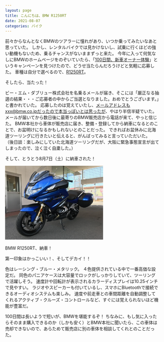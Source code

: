 ```yaml
---
layout: page
title: こんにちは、BMW R1250RT
date: 2021-08-07
categories: バイク
---
```

前々からなんとなくBMWのツアラーに憧れがあり、いつか乗ってみたいなあと思っていた。
しかし、レンタルバイクでは見かけないし、試乗に行くほどの強い動機もないため、乗るチャンスがないままずっと来た。
今年に入って何気なしにBMWのホームページをのぞいていたら、「[100日間、新車オーナー体験](https://www.bmw-motorrad.jp/ja/campaign/d100owner2021.html)」というキャンペーンを見つけたので、どうせ当たらんだろうけどと気軽に応募した。
車種は自分で選べるので、[R1250RT](https://www.bmw-motorrad.jp/ja/models/tour/r1250rt-2021.html)。

そしたら、当たった！

ビー・エム・ダブリュー株式会社を名乗るメールが届き、そこには「厳正なる抽選の結果・・・ご応募者の中からご当選となりました。おめでとうございます。」と書かれていた。
応募したのは覚えていたし、メールアドレスもxxx@bmw.co.jpだったので本当っぽいとは思ったが、やはり半信半疑でいた。
メールが届いてから数日後に最寄りのBMW販売店から電話が来て、やっと信じた。
BMW本社から車体が販売店に届き、整備・登録してから納車になるとのことで、お盆明けになるかもしれないとのことだった。
できればお盆休みに北海道ツーリングに行きたいと伝えると、がんばってみると言っていただいた。
（後日談：楽しみにしていた北海道ツーリングだが、大阪に緊急事態宣言が出てしまったので、泣く泣く自粛した。）

そして、とうとう8月7日（土）に納車された！

<div class="post-img">
<a href="/assets/images/motorcycle-hellobmw/IMG_0611.jpeg">
<img src="/assets/images/motorcycle-hellobmw/IMG_0611.jpeg" width="320px">
</a>
<p>BMW R1250RT、納車！</p>
</div>

第一印象はかっこいい！、そしてデカイ！！

色はレーシング・ブルー・メタリック。
４色提供されている中で一番高価な設定だ。
同色のパニアケースは大容量でロックがしっかりしていて、ツーリングで活躍しそう。
速度計や回転計が表示されるカラーディスプレイは10.25インチで見やすい。
ラジオやスピーカーも付いているし、スマホにBluetoothで接続できるオーディオシステムも楽しみ。
速度や前走車との車間距離を自動調整してくれるアクティブ・クルーズ・コントロールなど、すぐには覚えられないほど機能が豊富だ。

100日間は長いようで短いが、BMWを堪能するぞ！ 
ちなみに、もし気に入ったらそのまま購入できるのか（しかも安く）とBMW本社に聞いたら、この車体は売却できないので、あらためて販売店に別の車体を相談してくれとのことだった。

